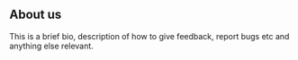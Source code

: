 

## About us

This is a brief bio, description of how to give feedback, report bugs etc and anything else relevant. 
